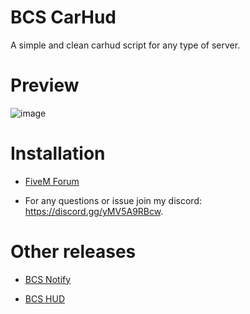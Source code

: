 # BCS CarHud

A simple and clean carhud script for any type of server.

# Preview

![image](https://user-images.githubusercontent.com/116667373/228873883-e4baeb73-d9fb-409b-9dbf-6ce09d9ea376.png)

# Installation

- [FiveM Forum](https://forum.cfx.re/t/bcs-carhud/5061461)

- For any questions or issue join my discord: https://discord.gg/yMV5A9RBcw.

# Other releases

- [BCS Notify](https://forum.cfx.re/t/bcs-notify/5058625)

- [BCS HUD](https://forum.cfx.re/t/bcs-hud-simple-hud-for-fivem-rp-servers/5057159)


